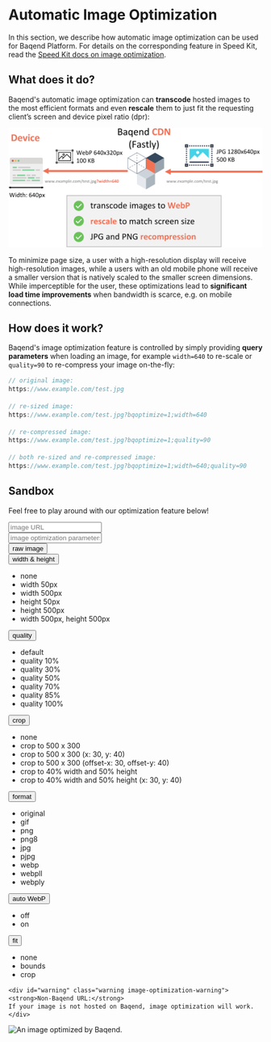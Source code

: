 # Automatic Image Optimization

In this section, we describe how automatic image optimization can be used for Baqend Platform. For details on the corresponding feature in Speed Kit, read the [Speed Kit docs on image optimization](../speed-kit/image-optimization/).


## What does it do?

Baqend's automatic image optimization can **transcode** hosted images to the most efficient formats and even **rescale** them to just fit the requesting client’s screen and device pixel ratio (dpr): 

![Baqend optimizes your images automatically and on-the-fly.](image-optimization.png)

To minimize page size, a user with a high-resolution display will receive high-resolution images, while a users with an old mobile phone will receive a smaller version that is natively scaled to the smaller screen dimensions. 
While imperceptible for the user, these optimizations lead to **significant load time improvements** when bandwidth is scarce, e.g. on mobile connections.

## How does it work?

Baqend's image optimization feature is controlled by simply providing **query parameters** when loading an image, for example `width=640` to re-scale or `quality=90` to re-compress your image on-the-fly: 
```javascript
// original image:
https://www.example.com/test.jpg

// re-sized image:
https://www.example.com/test.jpg?bqoptimize=1;width=640

// re-compressed image:
https://www.example.com/test.jpg?bqoptimize=1;quality=90

// both re-sized and re-compressed image:
https://www.example.com/test.jpg?bqoptimize=1;width=640;quality=90
```

## Sandbox

Feel free to play around with our optimization feature below!

<div class="image-optimization-container">
    <div class="image-optimization-input-panel">
      <input class="image-optimization-input" type="text" placeholder="image URL" onkeyup="refreshOptimizedImageDelayed()" id="url" >
    </div>
    <div class="image-optimization-input-panel">
      <input class="image-optimization-input" type="text" placeholder="image optimization parameters" onkeyup="refreshOptimizedImageDelayed()" id="options" >
    </div>
  <div class="image-optimization-button-panel image-optimization-button-panel-top">
   <button class="btn btn-primary" onclick="refreshOptimizedImage('')">raw image</button> 
    <div class="btn-group">
        <button type="button" data-toggle="dropdown" class="btn btn-light dropdown-toggle">width &amp; height <span class="caret"></span></button>
        <ul class="dropdown-menu">
           <li><a type="button" class="btn btn-light dropdown-item image-optimization-button" onclick="refreshOptimizedImage({'width':undefined,'height':undefined})">none</a></li>
           <li><a type="button" class="btn btn-light dropdown-item image-optimization-button" onclick="refreshOptimizedImage({'width':50,'height':undefined})">width 50px</a></li>
           <li><a type="button" class="btn btn-light dropdown-item image-optimization-button" onclick="refreshOptimizedImage({'width':500,'height':undefined})">width 500px</a></li>
           <li><a type="button" class="btn btn-light dropdown-item image-optimization-button" onclick="refreshOptimizedImage({'width':undefined,'height':50})">height 50px</a></li>
           <li><a type="button" class="btn btn-light dropdown-item image-optimization-button" onclick="refreshOptimizedImage({'width':undefined,'height':500})">height 500px</a></li>
           <li><a type="button" class="btn btn-light dropdown-item image-optimization-button" onclick="refreshOptimizedImage({'width':500,'height':500})">width 500px, height 500px</a></li>
        </ul>
    </div>
    <div class="btn-group">
        <button type="button" data-toggle="dropdown" class="btn btn-light dropdown-toggle">quality <span class="caret"></span></button>
        <ul class="dropdown-menu">
           <li><a type="button" class="btn btn-light dropdown-item image-optimization-button" onclick="refreshOptimizedImage({'quality':undefined})">default</a></li>
           <li><a type="button" class="btn btn-light dropdown-item image-optimization-button" onclick="refreshOptimizedImage({'quality':10})">quality 10%</a></li>
           <li><a type="button" class="btn btn-light dropdown-item image-optimization-button" onclick="refreshOptimizedImage({'quality':30})">quality 30%</a></li>
           <li><a type="button" class="btn btn-light dropdown-item image-optimization-button" onclick="refreshOptimizedImage({'quality':50})">quality 50%</a></li>
           <li><a type="button" class="btn btn-light dropdown-item image-optimization-button" onclick="refreshOptimizedImage({'quality':70})">quality 70%</a></li>
           <li><a type="button" class="btn btn-light dropdown-item image-optimization-button" onclick="refreshOptimizedImage({'quality':85})">quality 85%</a></li>
           <li><a type="button" class="btn btn-light dropdown-item image-optimization-button" onclick="refreshOptimizedImage({'quality':100})">quality 100%</a></li>
        </ul>
    </div>
  </div>
  <div class="image-optimization-button-panel">
    <div class="btn-group">
        <button type="button" data-toggle="dropdown" class="btn btn-light dropdown-toggle">crop <span class="caret"></span></button>
        <ul class="dropdown-menu">
           <li><a type="button" class="btn btn-light dropdown-item image-optimization-button" onclick="refreshOptimizedImage({'crop':undefined})">none</a></li>
           <li><a type="button" class="btn btn-light dropdown-item image-optimization-button" onclick="refreshOptimizedImage({'crop':'500,300'})">crop to 500 x 300</a></li>
           <li><a type="button" class="btn btn-light dropdown-item image-optimization-button" onclick="refreshOptimizedImage({'crop':'500,300,x30,y40'})">crop to 500 x 300 (x: 30, y: 40)</a></li>
           <li><a type="button" class="btn btn-light dropdown-item image-optimization-button" onclick="refreshOptimizedImage({'crop':'500,300,offset-x30,offset-y40'})">crop to 500 x 300 (offset-x: 30, offset-y: 40)</a></li>
           <li><a type="button" class="btn btn-light dropdown-item image-optimization-button" onclick="refreshOptimizedImage({'crop':'0.4,0.5'})">crop to 40% width and 50% height</a></li>
           <li><a type="button" class="btn btn-light dropdown-item image-optimization-button" onclick="refreshOptimizedImage({'crop':'0.4,0.5,offset-x30,offset-y40'})">crop to 40% width and 50% height (x: 30, y: 40)</a></li>
        </ul>
    </div>
    <div class="btn-group">
        <button type="button" data-toggle="dropdown" class="btn btn-light dropdown-toggle">format <span class="caret"></span></button>
        <ul class="dropdown-menu">
           <li><a type="button" class="btn btn-light dropdown-item image-optimization-button" onclick="refreshOptimizedImage({'format':undefined})">original</a></li>
           <li><a type="button" class="btn btn-light dropdown-item image-optimization-button" onclick="refreshOptimizedImage({'format':'gif'})">gif</a></li>
           <li><a type="button" class="btn btn-light dropdown-item image-optimization-button" onclick="refreshOptimizedImage({'format':'png'})">png</a></li>
           <li><a type="button" class="btn btn-light dropdown-item image-optimization-button" onclick="refreshOptimizedImage({'format':'png8'})">png8</a></li>
           <li><a type="button" class="btn btn-light dropdown-item image-optimization-button" onclick="refreshOptimizedImage({'format':'jpg'})">jpg</a></li>
           <li><a type="button" class="btn btn-light dropdown-item image-optimization-button" onclick="refreshOptimizedImage({'format':'pjpg'})">pjpg</a></li>
           <li><a type="button" class="btn btn-light dropdown-item image-optimization-button" onclick="refreshOptimizedImage({'format':'webp'})">webp</a></li>
           <li><a type="button" class="btn btn-light dropdown-item image-optimization-button" onclick="refreshOptimizedImage({'format':'webpll'})">webpll</a></li>
           <li><a type="button" class="btn btn-light dropdown-item image-optimization-button" onclick="refreshOptimizedImage({'format':'webply'})">webply</a></li>
        </ul>
    </div>
    <div class="btn-group">
        <button type="button" data-toggle="dropdown" class="btn btn-light dropdown-toggle">auto WebP<span class="caret"></span></button>
        <ul class="dropdown-menu">
           <li><a type="button" class="btn btn-light dropdown-item image-optimization-button" onclick="refreshOptimizedImage({'auto':undefined})">off</a></li>
           <li><a type="button" class="btn btn-light dropdown-item image-optimization-button" onclick="refreshOptimizedImage({'auto':'webp'})">on</a></li>
        </ul>
    </div>
    <div class="btn-group">
        <button type="button" data-toggle="dropdown" class="btn btn-light dropdown-toggle">fit <span class="caret"></span></button>
        <ul class="dropdown-menu">
           <li><a type="button" class="btn btn-light dropdown-item image-optimization-button" onclick="refreshOptimizedImage({'fit':undefined})">none</a></li>
           <li><a type="button" class="btn btn-light dropdown-item image-optimization-button" onclick="refreshOptimizedImage({'fit':'bounds'})">bounds</a></li>
           <li><a type="button" class="btn btn-light dropdown-item image-optimization-button" onclick="refreshOptimizedImage({'fit':'crop'})">crop</a></li>
        </ul>
    </div>
  </div>
  
    <div id="warning" class="warning image-optimization-warning"><strong>Non-Baqend URL:</strong> 
    If your image is not hosted on Baqend, image optimization will work.
    </div>
  
  <div class="image-optimization-image-container">
      <div class="image-optimization-image-container-inner">
       <img class="image-optimization-image" src="" alt="An image optimized by Baqend." id="image" > 
      </div>
  </div>
</div>

<script src="../../js/sandbox.js"></script>

<!-- 
The ``  

### Parameters

For an extensive list of all the available parameters, please checkout the [**Fastly docs**](https://docs.fastly.com/api/imageopto/). 

If you want to play around with this feature a bit, check out Fastly's image optimization [**sandbox**](https://www.fastly.com/io)!
In the following, you can find an overview of some commonly used parameters:

- **width**: Resizes the image to the specified width in pixels (e.g. `width=640`) or relatively to the original width (e.g. `width=0.3`)
- **height**: Resizes the image to the specified height in pixels (e.g. `height=320`) or relatively to the original height (e.g. `height=0.3`)
- **quality**: Re-compresses the image; accepts values between `1` (low quality) and `100` (high quality)
 -->
